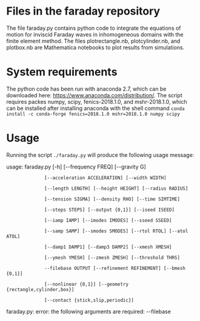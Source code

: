 # Files in the faraday repository
The file faraday.py contains python code to integrate the equations of motion for inviscid Faraday waves in inhomogeneous domains with the finite element method. The files plotrectangle.nb, plotcylinder.nb, and plotbox.nb are Mathematica notebooks to plot results from simulations.

# System requirements
The python code has been run with anaconda 2.7, which can be downloaded here: https://www.anaconda.com/distribution/.  The script requires packes numpy, scipy, fenics-2018.1.0, and mshr-2018.1.0, which can be installed after installing anaconda with the shell command `conda install -c conda-forge fenics=2018.1.0 mshr=2018.1.0 numpy scipy`

# Usage
Running the script `./faraday.py` will produce the following usage message:


usage: faraday.py [-h] [--frequency FREQ] [--gravity G]

                  [--acceleration ACCELERATION] [--width WIDTH]
                  
                  [--length LENGTH] [--height HEIGHT] [--radius RADIUS]
                  
                  [--tension SIGMA] [--density RHO] [--time SIMTIME]
                  
                  [--steps STEPS] [--output {0,1}] [--iseed ISEED]
                  
                  [--iamp IAMP] [--imodes IMODES] [--sseed SSEED]
                  
                  [--samp SAMP] [--smodes SMODES] [--rtol RTOL] [--atol ATOL]
                  
                  [--damp1 DAMP1] [--damp3 DAMP2] [--xmesh XMESH]
                  
                  [--ymesh YMESH] [--zmesh ZMESH] [--threshold THRS]
                  
                  --filebase OUTPUT [--refinement REFINEMENT] [--bmesh {0,1}]
                  
                  [--nonlinear {0,1}] [--geometry {rectangle,cylinder,box}]
                  
                  [--contact {stick,slip,periodic}]
                  
faraday.py: error: the following arguments are required: --filebase
